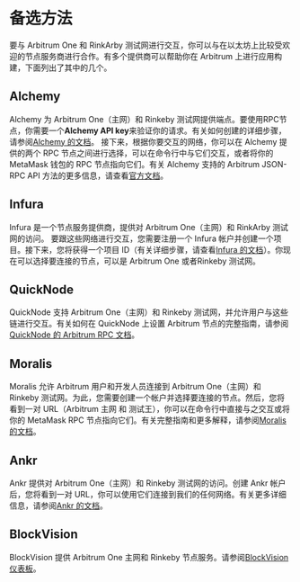 # 备选方法

要与 Arbitrum One 和 RinkArby
测试网进行交互，你可以与在以太坊上比较受欢迎的节点服务商进行合作。有多个提供商可以帮助你在
Arbitrum 上进行应用构建，下面列出了其中的几个。

## Alchemy

Alchemy 为 Arbitrum One（主网）和 Rinkeby
测试网提供端点。要使用RPC节点，你需要一个**Alchemy API
key**来验证你的请求。有关如何创建的详细步骤，请参阅[Alchemy 的文档](https://docs.alchemy.com/alchemy/introduction/getting-started#1.create-an-alchemy-key)。
接下来，根据你要交互的网络，你可以在 Alchemy 提供的两个 RPC
节点之间进行选择，可以在命令行中与它们交互，或者将你的 MetaMask 钱包的 RPC
节点指向它们。有关 Alchemy 支持的 Arbitrum JSON-RPC API
方法的更多信息，请查看[官方文档](https://docs.alchemy.com/alchemy/apis/arbitrum)。

## Infura

Infura 是一个节点服务提供商，提供对 Arbitrum One（主网）和 RinkArby
测试网的访问。 要跟这些网络进行交互，您需要注册一个 Infura
帐户并创建一个项目。接下来，您将获得一个项目 ID（有关详细步骤，请查看[Infura
的文档](https://blog.infura.io/getting-started-with-infura-28e41844cc89/)）。你现在可以选择要连接的节点，可以是
Arbitrum One 或者Rinkeby 测试网。

## QuickNode

QuickNode 支持 Arbitrum One（主网）和 Rinkeby
测试网，并允许用户与这些链进行交互。有关如何在 QuickNode 上设置 Arbitrum 节点的完整指南，请参阅[QuickNode 的 Arbitrum RPC 文档](https://www.quicknode.com/docs/arbitrum)。

## Moralis

Moralis 允许 Arbitrum 用户和开发人员连接到 Arbitrum One（主网）和 Rinkeby
测试网。为此，您需要创建一个帐户并选择要连接的节点。然后，您将看到一对
URL（Arbitrum 主网 和 测试王），你可以在命令行中直接与之交互或将你的 MetaMask
RPC 节点指向它们。有关完整指南和更多解释，请参阅[Moralis 的文档](https://moralis.io/full-guide-how-to-connect-to-arbitrum-nodes/)。
## Ankr

Ankr 提供对 Arbitrum One（主网）和 Rinkeby 测试网的访问。创建 Ankr
帐户后，您将看到一对
URL，你可以使用它们连接到我们的任何网络。有关更多详细信息，请参阅[Ankr 的文档](https://docs.ankr.com/blockchains/arbitrum/develop-on-arbitrum)。


## BlockVision

BlockVision 提供 Arbitrum One 主网和 Rinkeby 节点服务。请参阅[BlockVision
仪表板](https://dashboard.blockvision.org/connect)。